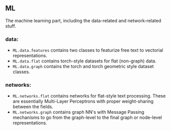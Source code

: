 ## ML

The machine learning part, including the data-related and network-related stuff.

### data:
- `ML.data.features` contains two classes to featurize free text to vectorial representations.
- `ML.data.flat` contains torch-style datasets for flat (non-graph) data.
- `ML.data.graph` contains the torch and torch geometric style dataset classes.

### networks:
- `ML.networks.flat` contains networks for flat-style text processing. These are essentially Multi-Layer Perceptrons 
with proper weight-sharing between the fields.
- `ML.networks.graph` contains graph NN's with Message Passing mechanisms to go from the graph-level to the final graph
or node-level representations.
